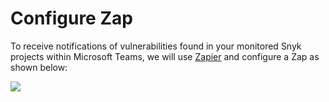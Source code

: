 # Configure Zap

To receive notifications of vulnerabilities found in your monitored Snyk projects within Microsoft Teams, we will use [Zapier](https://zapier.com/) and configure a Zap as shown below:

![](https://partner-workshop-assets.s3.us-east-2.amazonaws.com/zappier-flow.png)
